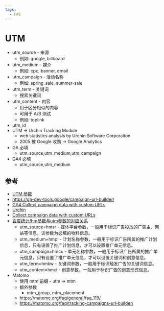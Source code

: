 ```yaml
---
tags:
  - FAQ
---
```


# UTM

- utm_source - 来源
  - 例如: google, billboard
- utm_medium - 媒介
  - 例如: cpc, banner, email
- utm_campaign - 活动名称
  - 例如: spring_sale, summer-sale
- utm_term - 关键词
  - 搜索关键词
- utm_content - 内容
  - 用于区分相似的内容
  - 可用于 A/B 测试
  - 例如: toplink
- utm_id
- UTM -> Urchin Tracking Module
  - web statistics analysis by Urchin Software Corporation
  - 2005 被 Google 收购 -> Google Analytics
- GA 必填
  - utm_source,utm_medium,utm_campaign
- GA4 必填
  - utm_source,utm_medium

## 参考

- [UTM 参数](https://en.wikipedia.org/wiki/UTM_parameters)
- https://ga-dev-tools.google/campaign-url-builder/
- [GA4 Collect campaign data with custom URLs](https://support.google.com/analytics/answer/10917952)
- [Urchin](<https://en.wikipedia.org/wiki/Urchin_(software)>)
- [Collect campaign data with custom URLs](https://support.google.com/analytics/answer/1033863)
- [百度统计/hm参数与utm参数的对应关系](https://tongji.baidu.com/web/help/article?id=262&type=0)
  - utm_source=hmsr - 媒体平台参数，一般用于标识广告投放的广告主、网站等信息，该参数为必填的物料信息。
  - utm_medium=hmpl - 计划名称参数，一般用于标识广告所属的推广计划信息，只有设置了推广计划信息，才可以设置推广单元信息。
  - utm_campaign=hmcu - 单元名称参数，一般用于标识广告所属的推广单元信息，只有设置了推广单元信息，才可以设置关键词和创意信息。
  - utm_term=hmkw - 关键词参数，一般用于标识触发广告的关键词信息。
  - utm_content=hmci - 创意参数，一般用于标识广告的创意形式信息。
- Matomo
  - 使用 mtm 前缀 - utm -> mtm
  - 额外参数
    - mtm_group, mtm_placement
  - https://matomo.org/faq/general/faq_119/
  - https://matomo.org/faq/tracking-campaigns-url-builder/
